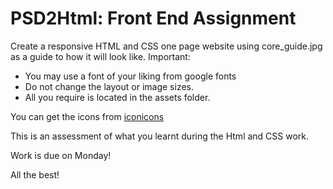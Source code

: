 # PSD2Html: Front End Assignment
Create a responsive HTML and CSS one page website using core_guide.jpg as a guide to how it will look like.
Important:

- You may use a font of your liking from google fonts
- Do not change the layout or image sizes.
- All you require is located in the assets folder.

You can get the icons from [iconicons](http://ionicons.com)

This is an assessment of what you learnt during the Html and CSS work.

Work is due on Monday!


All the best!

